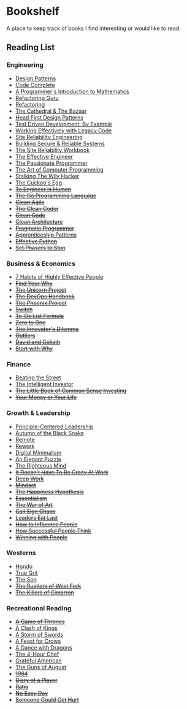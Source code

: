 # Bookshelf

A place to keep track of books I find interesting or would like to read.

## Reading List

### Engineering

* [Design Patterns](https://www.amazon.com/gp/product/9332555400/)
* [Code Complete](https://www.amazon.com/gp/product/0735619670/)
* [A Programmer's Introduction to Mathematics](https://www.amazon.com/gp/product/1727125452/)
* [Refactoring Guru](https://refactoring.guru/)
* [Refactoring](https://www.amazon.com/Refactoring-Improving-Existing-Addison-Wesley-Signature/dp/0134757599/)
* [The Cathedral & The Bazaar](https://www.amazon.com/Cathedral-Bazaar-Musings-Accidental-Revolutionary/dp/1565927249/)
* [Head First Design Patterns](https://www.amazon.com/gp/product/B00AA36RZY)
* [Test Driven Development: By Example](https://www.amazon.com/gp/product/0321146530)
* [Working Effectively with Legacy Code](https://www.amazon.com/Working-Effectively-Legacy-Michael-Feathers/dp/0131177052)
* [Site Reliability Engineering](https://landing.google.com/sre/books/)
* [Building Secure & Reliable Systems](https://landing.google.com/sre/books/)
* [The Site Reliability Workbook](https://landing.google.com/sre/books/)
* [The Effective Engineer](https://www.amazon.com/Effective-Engineer-Engineering-Disproportionate-Meaningful/dp/0996128107)
* [The Passionate Programmer](https://www.amazon.com/Passionate-Programmer-Remarkable-Development-Pragmatic-dp-1934356344/dp/1934356344/)
* [The Art of Computer Programming](https://www.amazon.com/Computer-Programming-Volumes-1-4A-Boxed/dp/0321751043)
* [Stalking The Wily Hacker](http://pdf.textfiles.com/academics/wilyhacker.pdf)
* [The Cuckoo's Egg](https://www.amazon.com/Cuckoos-Egg-Tracking-Computer-Espionage/dp/1416507787)
* ~~[To Engineer Is Human](https://www.amazon.com/Engineer-Human-Failure-Successful-Design/dp/0679734163)~~
* ~~[The Go Programming Language](https://www.gopl.io/)~~
* ~~[Clean Agile](https://www.amazon.com/Clean-Agile-Basics-Robert-Martin/dp/0135781868)~~
* ~~[The Clean Coder](https://www.amazon.com/gp/product/B0050JLC9Y/)~~
* ~~[Clean Code](https://www.safaribooksonline.com/library/view/clean-code/9780136083238/)~~
* ~~[Clean Architecture](https://www.safaribooksonline.com/library/view/clean-architecture-a/9780134494272/)~~
* ~~[Pragmatic Programmer](https://www.amazon.com/gp/product/020161622X/)~~
* ~~[Apprenticeship Patterns](https://www.amazon.com/gp/product/0596518382/)~~
* ~~[Effective Python](https://www.amazon.com/Effective-Python-Specific-Software-Development/dp/0134034287)~~
* ~~[Set Phasers to Stun](https://www.amazon.com/gp/product/0963617885/)~~

### Business & Economics

* [7 Habits of Highly Effective People](https://www.amazon.com/gp/product/B01069X4H0/)
* ~~[Find Your Why](https://www.amazon.com/gp/product/B01CZCW3ZA/)~~
* ~~[The Unicorn Project](https://www.amazon.com/Unicorn-Project-Developers-Disruption-Thriving/dp/1942788762/)~~
* ~~[The DevOps Handbook](https://www.amazon.com/DevOps-Handbook-World-Class-Reliability-Organizations/dp/1942788002)~~
* ~~[The Phoenix Project](https://www.amazon.com/Phoenix-Project-DevOps-Helping-Business/dp/1942788290/)~~
* ~~[Switch](https://www.amazon.com/Switch-Change-Things-When-Hard/dp/0385528752/)~~
* ~~[To-Do List Formula](https://www.amazon.com/gp/product/1539438120/)~~
* ~~[Zero to One](https://www.amazon.com/gp/product/0804139296/)~~
* ~~[The Innovator's Dilemma](https://www.amazon.com/Innovators-Dilemma-Revolutionary-Change-Business/dp/0062060244/)~~
* ~~[Outliers](https://www.amazon.com/Outliers-Story-Success-Malcolm-Gladwell/dp/0316017922/)~~
* ~~[David and Goliath](https://www.amazon.com/David-Goliath-Underdogs-Misfits-Battling/dp/0316204366/)~~
* ~~[Start with Why](https://www.amazon.com/gp/product/B002Q6XUE4)~~

### Finance

* [Beating the Street](https://www.amazon.com/gp/product/B00768D664/)
* [The Intelligent Investor](https://www.amazon.com/gp/product/B00V7328GS/)
* ~~[The Little Book of Common Sense Investing](https://www.amazon.com/gp/product/1119404509/)~~
* ~~[Your Money or Your Life](https://www.amazon.com/gp/product/0143115766/)~~

### Growth & Leadership

* [Principle-Centered Leadership](https://www.amazon.com/gp/product/B07NMZ4TLM/)
* [Autumn of the Black Snake](https://www.amazon.com/Autumn-Black-Snake-Creation-Invasion/dp/0374107343)
* [Remote](https://www.amazon.com/gp/product/B00C0ALZ0W)
* [Rework](https://www.amazon.com/Rework-Jason-Fried/dp/0307463745/)
* [Digital Minimalism](https://www.amazon.com/Digital-Minimalism-Choosing-Focused-Noisy-ebook/dp/B07DBRBP7G/)
* [An Elegant Puzzle](https://lethain.com/elegant-puzzle/)
* [The Righteous Mind](https://www.amazon.com/Righteous-Mind-Divided-Politics-Religion/dp/0307455777)
* ~~[It Doesn't Have To Be Crazy At Work](https://www.amazon.com/gp/product/0008323445/)~~
* ~~[Deep Work](https://www.amazon.com/gp/product/1455586692)~~
* ~~[Mindset](https://www.amazon.com/Mindset-Psychology-Carol-S-Dweck/dp/0345472322)~~
* ~~[The Happiness Hypothesis](https://www.amazon.com/The-Happiness-Hypothesis-audiobook/dp/B07D5JCWLD/)~~
* ~~[Essentialism](https://www.amazon.com/Essentialism-Disciplined-Pursuit-Less/dp/B00IWYP5NI)~~
* ~~[The War of Art](https://www.amazon.com/gp/product/1936891026/)~~
* ~~[Call Sign Chaos](https://www.amazon.com/gp/product/0812996836/)~~
* ~~[Leaders Eat Last](https://www.amazon.com/gp/product/B00DGZKQM8)~~
* ~~[How to Influence People](https://www.amazon.com/gp/product/B00A0VP6AI/)~~
* ~~[How Successful People Think](https://www.amazon.com/gp/product/B00199RHE8/)~~
* ~~[Winning with People](https://www.amazon.com/gp/product/B0050OX37I/)~~

### Westerns

* [Hondo](https://www.amazon.com/gp/product/B01FIW2GFG)
* [True Grit](https://www.amazon.com/gp/product/1468306294)
* [The Son](https://www.amazon.com/gp/product/0062669818)
* ~~[The Rustlers of West Fork](https://www.amazon.com/The-Rustlers-of-West-Fork-audiobook/dp/B0076G1ZGE)~~
* ~~[The Killers of Cimarron](https://www.amazon.com/Killers-Cimarron-Frank-Leslie/dp/0451230299)~~

### Recreational Reading

* ~~[A Game of Thrones](https://www.amazon.com/gp/product/1101965487/)~~
* [A Clash of Kings](https://www.amazon.com/gp/product/1101965487/)
* [A Storm of Swords](https://www.amazon.com/gp/product/1101965487/)
* [A Feast for Crows](https://www.amazon.com/gp/product/1101965487/)
* [A Dance with Dragons](https://www.amazon.com/gp/product/1101965487/)
* [The 4-Hour Chef](https://www.amazon.com/gp/product/1328519163/)
* [Grateful American](https://www.amazon.com/dp/1400208122)
* [The Guns of August](https://www.amazon.com/Guns-August-Pulitzer-Prize-Winning-Outbreak/dp/0345476093/)
* ~~[1984](https://www.amazon.com/1984-Signet-Classics-George-Orwell/dp/0451524934)~~
* ~~[Diary of a Player](https://www.amazon.com/Diary-Player-Musical-Heroes-Guitar/dp/1451625529/)~~
* ~~[Ratio](https://www.amazon.com/gp/product/1416571728)~~
* ~~[No Easy Day](https://www.amazon.com/gp/product/B0095PEFYS)~~
* ~~[Someone Could Get Hurt](https://www.amazon.com/Someone-Could-Get-Hurt-Twenty-First-Century/dp/1592408761/)~~
